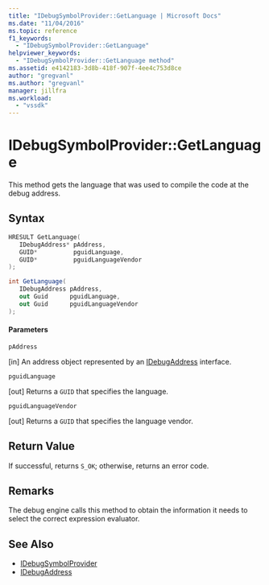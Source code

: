 ```yaml
---
title: "IDebugSymbolProvider::GetLanguage | Microsoft Docs"
ms.date: "11/04/2016"
ms.topic: reference
f1_keywords:
  - "IDebugSymbolProvider::GetLanguage"
helpviewer_keywords:
  - "IDebugSymbolProvider::GetLanguage method"
ms.assetid: e4142183-3d8b-418f-907f-4ee4c753d8ce
author: "gregvanl"
ms.author: "gregvanl"
manager: jillfra
ms.workload:
  - "vssdk"
---
```

# IDebugSymbolProvider::GetLanguage
This method gets the language that was used to compile the code at the debug address.

## Syntax

```cpp
HRESULT GetLanguage( 
   IDebugAddress* pAddress,
   GUID*          pguidLanguage,
   GUID*          pguidLanguageVendor
);
```

```csharp
int GetLanguage(
   IDebugAddress pAddress,
   out Guid      pguidLanguage,
   out Guid      pguidLanguageVendor
);
```

#### Parameters
 `pAddress`

 [in] An address object represented by an [IDebugAddress](../../../extensibility/debugger/reference/idebugaddress.md) interface.

 `pguidLanguage`

 [out] Returns a `GUID` that specifies the language.

 `pguidLanguageVendor`

 [out] Returns a `GUID` that specifies the language vendor.

## Return Value
 If successful, returns `S_OK`; otherwise, returns an error code.

## Remarks
 The debug engine calls this method to obtain the information it needs to select the correct expression evaluator.

## See Also
- [IDebugSymbolProvider](../../../extensibility/debugger/reference/idebugsymbolprovider.md)
- [IDebugAddress](../../../extensibility/debugger/reference/idebugaddress.md)
